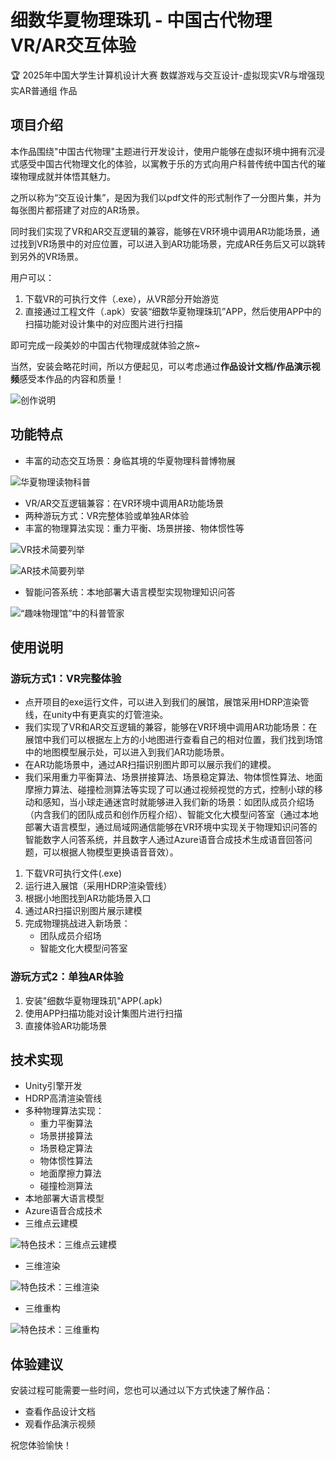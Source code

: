 # 细数华夏物理珠玑 - 中国古代物理VR/AR交互体验
🏆 2025年中国大学生计算机设计大赛 数媒游戏与交互设计-虚拟现实VR与增强现实AR普通组 作品

## 项目介绍
本作品围绕"中国古代物理"主题进行开发设计，使用户能够在虚拟环境中拥有沉浸式感受中国古代物理文化的体验，以寓教于乐的方式向用户科普传统中国古代的璀璨物理成就并体悟其魅力。

之所以称为“交互设计集”，是因为我们以pdf文件的形式制作了一分图片集，并为每张图片都搭建了对应的AR场景。

同时我们实现了VR和AR交互逻辑的兼容，能够在VR环境中调用AR功能场景，通过找到VR场景中的对应位置，可以进入到AR功能场景，完成AR任务后又可以跳转到另外的VR场景。

用户可以：

1. 下载VR的可执行文件（.exe），从VR部分开始游览
2. 直接通过工程文件（.apk）安装“细数华夏物理珠玑”APP，然后使用APP中的扫描功能对设计集中的对应图片进行扫描

即可完成一段美妙的中国古代物理成就体验之旅~

当然，安装会略花时间，所以方便起见，可以考虑通过**作品设计文档/作品演示视频**感受本作品的内容和质量！

![创作说明](images/创作说明.jpg)

## 功能特点
- 丰富的动态交互场景：身临其境的华夏物理科普博物展

![华夏物理读物科普](images/华夏物理读物科普.jpg)

- VR/AR交互逻辑兼容：在VR环境中调用AR功能场景
- 两种游玩方式：VR完整体验或单独AR体验
- 丰富的物理算法实现：重力平衡、场景拼接、物体惯性等

![VR技术简要列举](images/VR技术简要列举.jpg)

![AR技术简要列举](images/AR技术简要列举.jpg)

- 智能问答系统：本地部署大语言模型实现物理知识问答

![“趣味物理馆”中的科普管家](images/“趣味物理馆”中的科普管家.jpg)

## 使用说明
### 游玩方式1：VR完整体验

- 点开项目的exe运行文件，可以进入到我们的展馆，展馆采用HDRP渲染管线，在unity中有更真实的灯管渲染。
- 我们实现了VR和AR交互逻辑的兼容，能够在VR环境中调用AR功能场景：在展馆中我们可以根据左上方的小地图进行查看自己的相对位置，我们找到场馆中的地图模型展示处，可以进入到我们AR功能场景。
- 在AR功能场景中，通过AR扫描识别图片即可以展示我们的建模。
- 我们采用重力平衡算法、场景拼接算法、场景稳定算法、物体惯性算法、地面摩擦力算法、碰撞检测算法等实现了可以通过视频视觉的方式，控制小球的移动和感知，当小球走通迷宫时就能够进入我们新的场景：如团队成员介绍场（内含我们的团队成员和创作历程介绍）、智能文化大模型问答室（通过本地部署大语言模型，通过局域网通信能够在VR环境中实现关于物理知识问答的智能数字人问答系统，并且数字人通过Azure语音合成技术生成语音回答问题，可以根据人物模型更换语音音效）。

1. 下载VR可执行文件(.exe)
2. 运行进入展馆（采用HDRP渲染管线）
3. 根据小地图找到AR功能场景入口
4. 通过AR扫描识别图片展示建模
5. 完成物理挑战进入新场景：
   - 团队成员介绍场
   - 智能文化大模型问答室

### 游玩方式2：单独AR体验
1. 安装"细数华夏物理珠玑"APP(.apk)
2. 使用APP扫描功能对设计集图片进行扫描
3. 直接体验AR功能场景

## 技术实现
- Unity引擎开发
- HDRP高清渲染管线
- 多种物理算法实现：
  - 重力平衡算法
  - 场景拼接算法
  - 场景稳定算法
  - 物体惯性算法
  - 地面摩擦力算法
  - 碰撞检测算法
- 本地部署大语言模型
- Azure语音合成技术
- 三维点云建模

![特色技术：三维点云建模](images/特色技术：三维点云建模.jpg)

- 三维渲染

![特色技术：三维渲染](images/特色技术：三维渲染.jpg)

- 三维重构

![特色技术：三维重构](images/特色技术：三维重构.jpg)

## 体验建议
安装过程可能需要一些时间，您也可以通过以下方式快速了解作品：
- 查看作品设计文档
- 观看作品演示视频

祝您体验愉快！